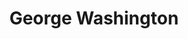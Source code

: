 ---
title: "George Washington"
cc-type: person
hashtag: "george-washington"
born-on: 1732-02-22
died-on: 1799-12-14
related:
  - Washington
tags:
  - American
  - Politician
  - President
  - Human Being
  - dead at the moment
---
